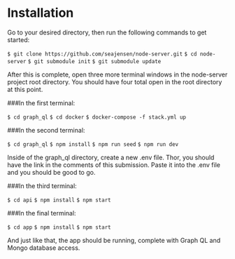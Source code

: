 # Installation

Go to your desired directory, then run the following commands to get started:

`$ git clone https://github.com/seajensen/node-server.git`
`$ cd node-server`
`$ git submodule init`
`$ git submodule update`

After this is complete, open three more terminal windows in the node-server project root directory. You should have four total open in the root directory at this point.

###In the first terminal:

`$ cd graph_ql`
`$ cd docker`
`$ docker-compose -f stack.yml up`

###In the second terminal:

`$ cd graph_ql`
`$ npm install`
`$ npm run seed`
`$ npm run dev`

Inside of the graph_ql directory, create a new .env file. Thor, you should have the link in the comments of this submission. Paste it into the .env file and you should be good to go. 

###In the third terminal:

`$ cd api`
`$ npm install`
`$ npm start`

###In the final terminal:

`$ cd app`
`$ npm install`
`$ npm start`

And just like that, the app should be running, complete with Graph QL and Mongo database access. 
